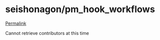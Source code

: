# seishonagon/pm\_hook\_workflows

[Permalink](https://github.com/seishonagon/pm_hook_workflows/blob/b864e69e8e46556e254800d0500932966a557f70/pm__%20Create%20Project.alfredworkflow)

Cannot retrieve contributors at this time

